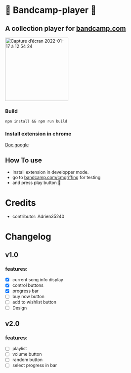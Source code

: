 # :construction: Bandcamp-player :construction:
## A collection player for [bandcamp.com](https://bandcamp.com/)


<img width="204" alt="Capture d’écran 2022-01-17 à 12 54 24" src="https://user-images.githubusercontent.com/73515932/149765170-b437363d-5b50-4620-b38e-42cf3cb00209.png">


### Build
```CMD
npm install && npm run build
```
### Install extension in chrome
[Doc google](https://support.google.com/chrome/a/answer/2714278?hl=fr#:~:text=Acc%C3%A9dez%20%C3%A0%20chrome%3A%2F%2Fextensions,application%20ou%20de%20l'extension.)
## How To use
- Install extension in developper mode.
- go to [bandcamp.com/cmgriffing](https://bandcamp.com/cmgriffing) for testing
- and press play button :musical_note:
# Credits
- contributor: Adrien35240
# Changelog
## v1.0
### features:
* [x] current song info display
* [x] control buttons
* [x] progress bar
* [ ] buy now button
* [ ] add to wishlist button
* [ ] Design
## v2.0
### features:
* [ ] playlist
* [ ] volume button
* [ ] random button
* [ ] select progress in bar
